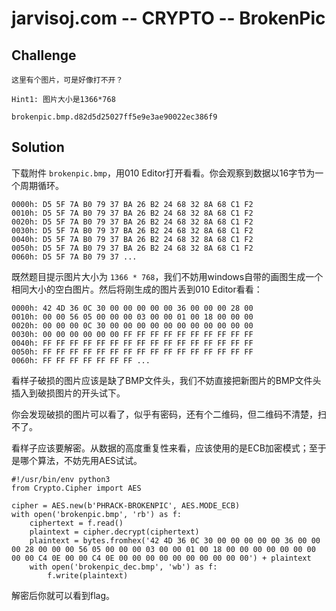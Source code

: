 # jarvisoj.com -- CRYPTO -- BrokenPic

## Challenge

```
这里有个图片，可是好像打不开？

Hint1: 图片大小是1366*768

brokenpic.bmp.d82d5d25027ff5e9e3ae90022ec386f9
```

## Solution

下载附件 `brokenpic.bmp`，用010 Editor打开看看。你会观察到数据以16字节为一个周期循环。

```
0000h: D5 5F 7A B0 79 37 BA 26 B2 24 68 32 8A 68 C1 F2
0010h: D5 5F 7A B0 79 37 BA 26 B2 24 68 32 8A 68 C1 F2
0020h: D5 5F 7A B0 79 37 BA 26 B2 24 68 32 8A 68 C1 F2
0030h: D5 5F 7A B0 79 37 BA 26 B2 24 68 32 8A 68 C1 F2
0040h: D5 5F 7A B0 79 37 BA 26 B2 24 68 32 8A 68 C1 F2
0050h: D5 5F 7A B0 79 37 BA 26 B2 24 68 32 8A 68 C1 F2
0060h: D5 5F 7A B0 79 37 ...
```

既然题目提示图片大小为 `1366 * 768`，我们不妨用windows自带的画图生成一个相同大小的空白图片。然后将刚生成的图片丢到010 Editor看看：

```
0000h: 42 4D 36 0C 30 00 00 00 00 00 36 00 00 00 28 00
0010h: 00 00 56 05 00 00 00 03 00 00 01 00 18 00 00 00
0020h: 00 00 00 0C 30 00 00 00 00 00 00 00 00 00 00 00
0030h: 00 00 00 00 00 00 FF FF FF FF FF FF FF FF FF FF
0040h: FF FF FF FF FF FF FF FF FF FF FF FF FF FF FF FF
0050h: FF FF FF FF FF FF FF FF FF FF FF FF FF FF FF FF
0060h: FF FF FF FF FF FF FF ...
```

看样子破损的图片应该是缺了BMP文件头，我们不妨直接把新图片的BMP文件头插入到破损图片的开头试下。

你会发现破损的图片可以看了，似乎有密码，还有个二维码，但二维码不清楚，扫不了。

看样子应该要解密。从数据的高度重复性来看，应该使用的是ECB加密模式；至于是哪个算法，不妨先用AES试试。

```python3
#!/usr/bin/env python3
from Crypto.Cipher import AES

cipher = AES.new(b'PHRACK-BROKENPIC', AES.MODE_ECB)
with open('brokenpic.bmp', 'rb') as f:
    ciphertext = f.read()
    plaintext = cipher.decrypt(ciphertext)
    plaintext = bytes.fromhex('42 4D 36 0C 30 00 00 00 00 00 36 00 00 00 28 00 00 00 56 05 00 00 00 03 00 00 01 00 18 00 00 00 00 00 00 00 00 00 C4 0E 00 00 C4 0E 00 00 00 00 00 00 00 00 00 00') + plaintext
    with open('brokenpic_dec.bmp', 'wb') as f:
        f.write(plaintext)
```

解密后你就可以看到flag。
